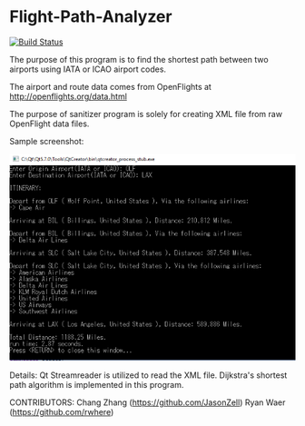 # Flight-Path-Analyzer

[![Build Status](https://travis-ci.org/JasonZell/Flight-Path-Analyzer.svg?branch=master)](https://travis-ci.org/JasonZell/Flight-Path-Analyzer)


The purpose of this program is to find the shortest path between two airports using IATA or ICAO airport codes. 

The airport and route data comes from OpenFlights at http://openflights.org/data.html

The purpose of sanitizer program is solely for creating XML file from raw OpenFlight data files.

Sample screenshot:

![samplescreenshot](https://raw.githubusercontent.com/JasonZell/Flight-Path-Analyzer/master/sampleScreenshot/samplescreen.png)

Details: 
Qt Streamreader is utilized to read the XML file. 
Dijkstra's shortest path algorithm is implemented in this program.

CONTRIBUTORS:
Chang Zhang (https://github.com/JasonZell) Ryan Waer (https://github.com/rwhere)
